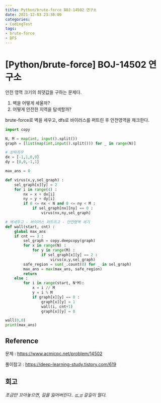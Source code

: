 ```yaml
---
title: Python/brute-force BOJ-14502 연구소
date: 2021-12-03 23:30:09
categories:
- CodingTest
tags:
- brute-force
- DFS
---
```


# [Python/brute-force] BOJ-14502 연구소



안전 영역 크기의 최댓값을 구하는 문제다.



1. 벽을 어떻게 세울까?
2. 어떻게 안전한 지역을 탐색할까? 



brute-force로 벽을 세우고, dfs로 바이러스를 퍼트린 후 안전영역을 체크한다.



```python
import copy 

N, M = map(int, input().split())
graph = [list(map(int,input().split())) for _ in range(N)]

# 상하좌우
dx = [-1,1,0,0]
dy = [0,0,-1,1]

max_ans = 0

def virus(x,y,sel_graph) :
    sel_graph[x][y] = 2 
    for i in range(4) :
        nx = x + dx[i]
        ny = y + dy[i]
        if 0 <= nx < N and 0 <= ny < M :
            if sel_graph[nx][ny] == 0 :
                virus(nx,ny,sel_graph)

# 벽세우고 - 바이러스 퍼트리고 - 안전영역 세기
def wall(start, cnt) :
    global max_ans
    if cnt == 3 :
        sel_graph = copy.deepcopy(graph)
        for x in range(N) :
            for y in range(M) :
                if sel_graph[x][y] == 2 :
                    virus(x,y,sel_graph)
        safe_region = sum(_.count(0) for _ in sel_graph)
        max_ans = max(max_ans, safe_region)
        return
    else :
        for i in range(start, N*M):
            x = i // M
            y = i % M
            if graph[x][y] == 0 :
                graph[x][y] = 1
                wall(i, cnt+1)
                graph[x][y] = 0

wall(0,0)
print(max_ans)
```



## Reference

문제 : https://www.acmicpc.net/problem/14502

풀이참고 : https://deep-learning-study.tistory.com/619



## 회고 

*조금만 꼬아놓으면, 길을 잃어버린다.. ಥ_ಥ  갈길이 멀다.*
